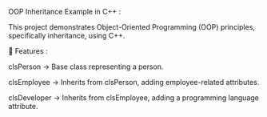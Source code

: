 OOP Inheritance Example in C++ :

This project demonstrates Object-Oriented Programming (OOP) principles, specifically inheritance, using C++.

📌 Features : 

clsPerson → Base class representing a person.

clsEmployee → Inherits from clsPerson, adding employee-related attributes.

clsDeveloper → Inherits from clsEmployee, adding a programming language attribute.
